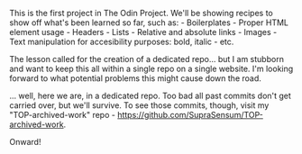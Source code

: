 This is the first project in The Odin Project. We'll be showing recipes to show off what's been learned so far, such as:
    - Boilerplates
    - Proper HTML element usage
    - Headers
    - Lists
    - Relative and absolute links
    - Images
    - Text manipulation for accesibility purposes: bold, italic
    - etc.

The lesson called for the creation of a dedicated repo... but I am stubborn and want to keep this all within a single repo on a single website. I'm looking forward to what potential problems this might cause down the road.

... well, here we are, in a dedicated repo. Too bad all past commits don't get carried over, but we'll survive. To see those commits, though, visit my "TOP-archived-work" repo - https://github.com/SupraSensum/TOP-archived-work.

Onward!